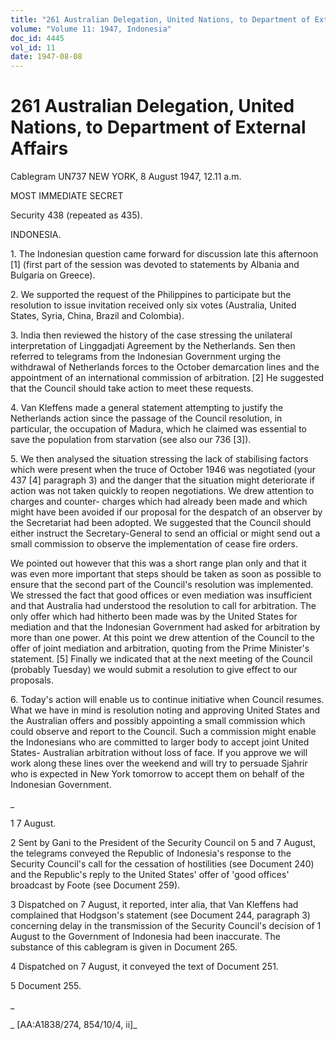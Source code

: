 ```yaml
---
title: "261 Australian Delegation, United Nations, to Department of External Affairs"
volume: "Volume 11: 1947, Indonesia"
doc_id: 4445
vol_id: 11
date: 1947-08-08
---
```


# 261 Australian Delegation, United Nations, to Department of External Affairs

Cablegram UN737 NEW YORK, 8 August 1947, 12.11 a.m.

MOST IMMEDIATE SECRET

Security 438 (repeated as 435).

INDONESIA.

1\. The Indonesian question came forward for discussion late this afternoon [1] (first part of the session was devoted to statements by Albania and Bulgaria on Greece).

2\. We supported the request of the Philippines to participate but the resolution to issue invitation received only six votes (Australia, United States, Syria, China, Brazil and Colombia).

3\. India then reviewed the history of the case stressing the unilateral interpretation of Linggadjati Agreement by the Netherlands. Sen then referred to telegrams from the Indonesian Government urging the withdrawal of Netherlands forces to the October demarcation lines and the appointment of an international commission of arbitration. [2] He suggested that the Council should take action to meet these requests.

4\. Van Kleffens made a general statement attempting to justify the Netherlands action since the passage of the Council resolution, in particular, the occupation of Madura, which he claimed was essential to save the population from starvation (see also our 736 [3]).

5\. We then analysed the situation stressing the lack of stabilising factors which were present when the truce of October 1946 was negotiated (your 437 [4] paragraph 3) and the danger that the situation might deteriorate if action was not taken quickly to reopen negotiations. We drew attention to charges and counter- charges which had already been made and which might have been avoided if our proposal for the despatch of an observer by the Secretariat had been adopted. We suggested that the Council should either instruct the Secretary-General to send an official or might send out a small commission to observe the implementation of cease fire orders.

We pointed out however that this was a short range plan only and that it was even more important that steps should be taken as soon as possible to ensure that the second part of the Council's resolution was implemented. We stressed the fact that good offices or even mediation was insufficient and that Australia had understood the resolution to call for arbitration. The only offer which had hitherto been made was by the United States for mediation and that the Indonesian Government had asked for arbitration by more than one power. At this point we drew attention of the Council to the offer of joint mediation and arbitration, quoting from the Prime Minister's statement. [5] Finally we indicated that at the next meeting of the Council (probably Tuesday) we would submit a resolution to give effect to our proposals.

6\. Today's action will enable us to continue initiative when Council resumes. What we have in mind is resolution noting and approving United States and the Australian offers and possibly appointing a small commission which could observe and report to the Council. Such a commission might enable the Indonesians who are committed to larger body to accept joint United States- Australian arbitration without loss of face. If you approve we will work along these lines over the weekend and will try to persuade Sjahrir who is expected in New York tomorrow to accept them on behalf of the Indonesian Government.

_

1 7 August.

2 Sent by Gani to the President of the Security Council on 5 and 7 August, the telegrams conveyed the Republic of Indonesia's response to the Security Council's call for the cessation of hostilities (see Document 240) and the Republic's reply to the United States' offer of 'good offices' broadcast by Foote (see Document 259).

3 Dispatched on 7 August, it reported, inter alia, that Van Kleffens had complained that Hodgson's statement (see Document 244, paragraph 3) concerning delay in the transmission of the Security Council's decision of 1 August to the Government of Indonesia had been inaccurate. The substance of this cablegram is given in Document 265.

4 Dispatched on 7 August, it conveyed the text of Document 251.

5 Document 255.

_

_ [AA:A1838/274, 854/10/4, ii]_
